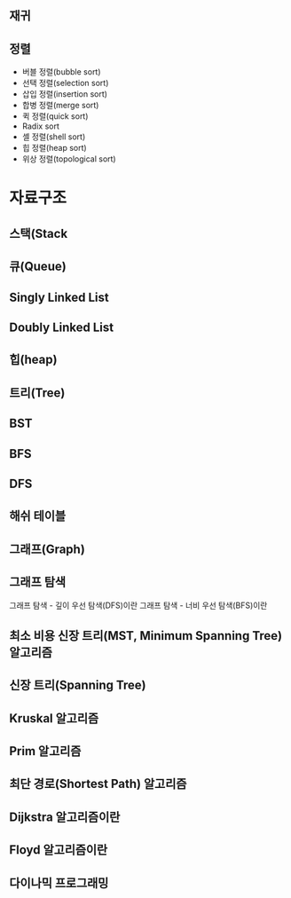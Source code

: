 ## 재귀

## 정렬

- 버블 정렬(bubble sort)
- 선택 정렬(selection sort)
- 삽입 정렬(insertion sort)
- 합병 정렬(merge sort)
- 퀵 정렬(quick sort)
- Radix sort
- 셸 정렬(shell sort)
- 힙 정렬(heap sort)
- 위상 정렬(topological sort)

# 자료구조

## 스택(Stack
## 큐(Queue)
## Singly Linked List
## Doubly Linked List
## 힙(heap)
## 트리(Tree)
## BST
## BFS
## DFS
## 해쉬 테이블
## 그래프(Graph)
## 그래프 탐색

그래프 탐색 - 깊이 우선 탐색(DFS)이란
그래프 탐색 - 너비 우선 탐색(BFS)이란

## 최소 비용 신장 트리(MST, Minimum Spanning Tree) 알고리즘

## 신장 트리(Spanning Tree)
## Kruskal 알고리즘
## Prim 알고리즘

## 최단 경로(Shortest Path) 알고리즘

## Dijkstra 알고리즘이란
## Floyd 알고리즘이란

## 다이나믹 프로그래밍

